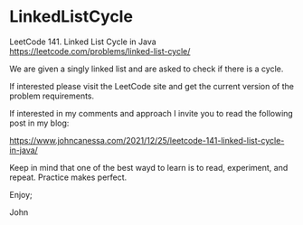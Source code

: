 # LinkedListCycle
LeetCode 141. Linked List Cycle in Java
https://leetcode.com/problems/linked-list-cycle/

We are given a singly linked list and are asked to
check if there is a cycle.

If interested please visit the LeetCode site and get
the current version of the problem requirements.

If interested in my comments and approach I invite 
you to read the following post in my blog:

https://www.johncanessa.com/2021/12/25/leetcode-141-linked-list-cycle-in-java/

Keep in mind that one of the best wayd to learn is
to read, experiment, and repeat. Practice makes perfect.

Enjoy;

John

